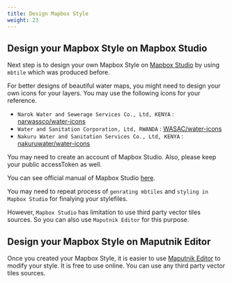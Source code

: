 ```yaml
---
title: Design Mapbox Style
weight: 23
---
```


## Design your Mapbox Style on Mapbox Studio
Next step is to design your own Mapbox Style on [Mapbox Studio](https://studio.mapbox.com) by using `mbtile` which was produced before.

For better designs of beautiful water maps, you might need to design your own icons for your layers. You may use the following icons for your reference.

- `Narok Water and Sewerage Services Co., Ltd, KENYA` : [narwassco/water-icons](https://github.com/narwassco/water-icons)
- `Water and Sanitation Corporation, Ltd, RWANDA` : [WASAC/water-icons](https://github.com/WASAC/water-icons)
- `Nakuru Water and Sanitation Services Co., Ltd, KENYA` : [nakuruwater/water-icons](https://github.com/nakuruwater/water-icons)

You may need to create an account of Mapbox Studio. Also, please keep your public accessToken as well. 

You can see official manual of Mapbox Studio [here](https://docs.mapbox.com/studio-manual/overview/).

You may need to repeat process of `genrating mbtiles` and `styling in Mapbox Studio` for finalying your stylefiles.

However, `Mapbox Studio` has limitation to use third party vector tiles sources. So you can also use `Maputnik Editor` for this purpose.

## Design your Mapbox Style on Maputnik Editor
Once you created your Mapbox Style, it is easier to use [Maputnik Editor](https://maputnik.github.io/editor) to modify your style. It is free to use online. You can use any third party vector tiles sources.